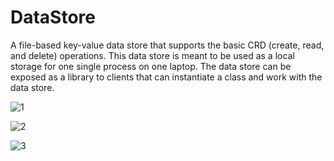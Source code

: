 # DataStore
A file-based key-value data store that supports the basic CRD (create, read, and delete) operations. This data store is meant to be used as a local storage for one single process on one laptop. The data store can be exposed as a library to clients that can instantiate a class and work with the data store.

![1](https://user-images.githubusercontent.com/43989503/103446281-e0cf6300-4ca3-11eb-954a-693ab927dc8e.PNG)

![2](https://user-images.githubusercontent.com/43989503/103446335-67844000-4ca4-11eb-93f1-c1d9cd62f829.PNG)

![3](https://user-images.githubusercontent.com/43989503/103446356-96021b00-4ca4-11eb-945d-54b94e8c9632.PNG)

